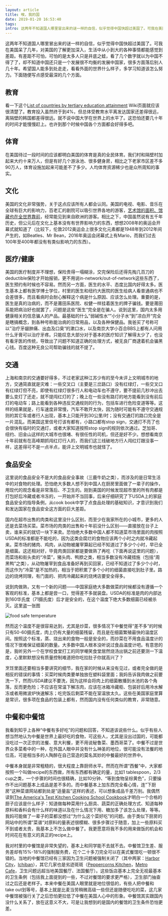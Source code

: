 ```yaml
---
layout: article
title: 唉，我的国
date: 2019-01-20 16:53:40
tags:
intro: 这两年不知道国人哪里冒出来的谜一样的自信，似乎觉得中国快超过美国了。可我在美国呆了几年，对美国的了解更加深入，生活中从小到大的各种事情都能感觉到差距。有差距不可怕，可怕的是太多人只是井底之蛙，看了几个数字就以为中国不得了了，却不知道中国还只是一个发展很不均衡的发展中国家，很多方面落后别人几十年。希望国人能多到处走走，看看外面的世界什么样子，多学习知道该怎么努力。
---
```

这两年不知道国人哪里冒出来的谜一样的自信，似乎觉得中国快超过美国了。可我在美国呆了几年，对美国的了解更加深入，生活中从小到大的各种事情都能感觉到差距。有差距不可怕，可怕的是太多人只是井底之蛙，看了几个数字就以为中国不得了了，却不知道中国还只是一个发展很不均衡的发展中国家，很多方面落后别人几十年。希望国人能多到处走走，看看外面的世界什么样子，多学习知道该怎么努力。下面随便写点感受最深的几个方面。

## 教育

看一下这个[List of countries by tertiary education attainment](https://en.wikipedia.org/wiki/List_of_countries_by_tertiary_education_attainment) Wiki页面就应该很清楚了。教育投入虽然终于到4%，但总体受教育水平离发达国家还差得很远，离隔壁的韩国都差得很远。就不说中国大学在世界上的水平了。这恐怕还要几十年的时间才能慢慢赶上。也许到那个时候中国各个方面都会好得多吧。

## 体育

在美国待过一段时间的应该都明白美国的体育是真的全民体育。我们村和隔壁村加起来大约十来万人，但是有好几个游泳池、很多健身房，相比之下老家市区差不多90万人，体育设施加起来可能差不了多少。人均体育资源稀少也是众所周知的事实。

## 文化

美国的文化非常强势，关于这点应该所有人都会认同。美国的电视、电影、音乐在全球有巨大的影响力，百老汇的剧院可以吸引世界各地的游客，[艺术馆的面积、馆藏也在全世界靠前](https://en.wikipedia.org/wiki/List_of_largest_art_museums)，经常能见到来自欧洲的游客。相比之下，中国虽然说有五千年历史，但公元后在文化上基本没有有世界影响力的东西，想想2008年的奥运会开幕式就知道了（比较下，伦敦2012奥运会上很多文化元素都是1948年到2012年间产生的，如Beatles、Mr Bean，2016年奥运会闭幕式上有Mario，而我们过去100年至400年都没有有类似影响力的东西）。

## 医疗/健康

美国的医疗制度并不理想，保险贵得一塌糊涂，交完保险后还得先掏几百刀的deductible保险才开始报销，更不用说in-network/out-of-network这些东西了，医生预约有时候也不容易。然而另一方面，医生的水平、态度比国内好得太多。医生基本上都有医学博士学位，村里的医生和纽约大医院的医生给病人看普通病也不会差很多，而且看病时会耐心解释这个病是什么原因、应该怎么处理。重要的是，医生是真的治病的，而不是莆田系医院、权健一样挂着医生的牌子骗钱。要是莆田系能把病治好也就罢了，问题是这些”医生“完全是在骗人。说到这里，国内太多用健康相关的信息骗人的产品。最基础的什么”弱碱性水“”小分子水“到”凉白开“完全是瞎搞概念，到各种号称能治病的日常用品，以及各种保健品。我爸买了号称可以”治疗牙龈肿痛、出血及口臭“的漱口水，以及南京大学小百合BBS上都有人问用什么牙膏可以治疗牙疼。只能叹息大部分对于基本的医疗知识了解得太少了，也没有看牙医的传统，导致出了问题不知道正确的处理方式，被无良厂商逮着机会骗黑心钱。百度这种无良公司帮助骗钱的就不提了。

## 交通

上海和南京的交通要好得多，不过老家这种江苏少有的至今未评上文明城市的地方，交通简直就是灾难：一些交叉口（主要是三岔路口）没有红绿灯，一些交叉口有红绿灯但不亮，即使有红绿灯很多行人和电动车也不遵守，要不提前几秒冲出去要么变灯了还走，就不提闯红灯的了；晚上在一些没有路灯的地方能看到没有前后灯的电动车；路上能看到各种违反交通规则的行为，包括车进行危险变道等等。这样的结果就是，行车速度非常慢，汽车不敢开太快，因为随时可能有不遵守交通规则的其它车或者行人出现，基本上只能开到30公里/时；没有交通灯的路口完全是一片混乱。而美国这里信号灯该有都有，小路口都有stop sign，交通灯不亮了也会很快有临时的交通灯，或者大家知道按照stop sign的规则依次通过。芝加哥、纽约、旧金山这样的大城市也很堵、有很任性的司机，但还是好不少。想想看南京十年前就有在高峰期抓闯红灯行人的，而我们这三线破地方行人闯红灯跟没事一样，这差得可不是一点半点，能评上文明城市也就怪了。

## 食品安全

这里说的食品安全不是大的食品安全事故（三鹿牛奶之类），而涉及的是日常生活中的对食物的处理。恐怕绝大多数人想不到中国人在厨房里面做了一辈子的操作，用现代的观念看是非常落后、不卫生的。刚到美国的时候发现超市里的所有肉都是打包好后冷藏或者冷冻的，一开始并不当回事，后来仔细研究了下USDA上的家庭食品安全的指导条例，从cook book中学了点食品处理的基础知识，才意识到我们和发达国家在食品安全这方面的巨大差距。

国内在超市出售的肉类和这里没什么区别，而至少在我家所在的小城市，更多的人还是去菜场买菜。菜市场的肉类的出售和十年前没什么区别——直接放在台子上卖，谁来买的就切一块下来卖。恐怕绝大多数中国人都不知道菜市场里面的肉按照USDA的标准都是不能吃的，因为这类会腐烂的食物应该两个小时之内就冷藏起来。菜市场的猪肉、鸡肉，从动物被屠宰算起已经不知道过了多少个小时，早已全是细菌。这还相对好，毕竟肉类回家都是要做熟了再吃（下面再说这里的问题），而菜场和街头卖的“冷菜”，猪头肉、鸭脖之类，相当多数没有冷藏措施（包括“周黑鸭”之类），从动物屠宰到食品准备好再到买回家，已经不知道过了多少个小时，而这作为“冷菜”是不加热的，相当于把积累了多个小时的细菌直接吃到肚子里。路边的烧烤同理，有门面的、把肉冷藏起来的烧烤店要安全得多。

说到肉做熟，又有一个新的问题——中国家庭绝大多数做菜的时候都没有遵循一个客观的标准，基本上都是尝一口，觉得差不多就装盘。USDA的标准是肉的内部达到160华氏度（71摄氏度）后才是安全的，在这个温度下绝大多数细菌已经被杀灭。这里盗一张图

![food safe temperature](https://www.adlassociates.co.uk/wp-content/uploads/2018/10/safe-temperatures.gif)

然而这个温度不是很容易达到，尤其是炒菜，很多情况下中餐觉得“差不多”的时候只有50-60摄氏度，肉上仍有大量的细菌残留，而且是在细菌繁殖最快的温度区间。按照这个标准，蒸、烧出来的食物一般是安全的，而炒菜在不用食品温度计的情况下很难保证细菌的数量。大多数中国人根本没听说过食品温度计吧。有意思的是，我听另外一个在学校食堂打工的同学嘲笑食堂居然烧汤出锅之前还要测一下温度，心里默默想没有质量控制难道把你吃拉肚子你就高兴了？

烹饪里面还要相当多要讲究的细节，我在家的时候从来没有见过，或者完全做的是相反的错误的事情：买菜时候肉类要单独放在塑料袋里面；我妈告诉我肉做之前要洗一下，然而USDA建议不要洗，因为这样会将肉上的细菌散播到水池的各个角落，反而更危险；不应该在常温下解冻肉，应该在冰箱冷藏柜、包装好后用冷水解冻或者用微波炉快速解冻；吃完饭后剩菜不能在室温放太久。这些在美国家庭里算是常识，很多项在食品的包装上都有，然而国内没有任何类似的教育，非常随意。


## 中餐和中餐馆

我看到知乎上各种“中餐有多好吃”的问题和回答，不知道该说些什么。似乎有些人想当然地认为中餐是世界上最好吃的食物，可这些人，尤其是没出过国的，可能都没吃过一次正宗的法餐、意大利餐，更不用说秘鲁菜、墨西哥菜了。中餐不过是世界众多菜肴中的一种，在外国人眼中并没有什么神圣的地位，很可能没有法餐的地位高，可是相当多的人陶醉在自己营造的莫名其妙的中餐最好的世界中。

中餐本身就是非常粗糙的，很大程度上靠厨师水平。然而在所谓“西餐”中，大家都按照一个叫做recipe的东西做，所有东西都有确定的量，比如1 tablespoon，2/3 cup之类，一个步骤的时间也很精确，比如10分钟、“等到食物呈棕黄色”，只要操作不出问题基本上成品是差不多的。而中餐基本上加东西完全看心情，连”下厨房“这种菜谱网站都到处是”适量盐”这样的表述，可以想象成品千差万别。我偶然读到[The America's Test Kitchen Cooking School Cookbook](https://www.amazon.com/Americas-Kitchen-Cooking-School-Cookbook/dp/1936493527/)才明白一个合格的厨子应该是什么样子：知道做每种菜用什么厨具、蔬菜的正确处理方式、知道每种原料和香料会有什么样的味道以及在什么情况下用、糖加多了该怎么处理，等等。我妈可能做了一辈子的菜都没想过“为什么这个菜好吃”的问题。由于类似下厨房的网站中的所谓”菜谱“对原料的量表述很模糊、很多步骤过于随意，加上一些原料买不到或者太贵，我基本上不怎么做中餐了。我更愿意将我不多的用来做饭的机会和时间花在有意义的真正的recipe上。

我对村里的中餐馆是非常失望的，基本上和同学能不去就不去。中餐馆卫生差、服务差却有15%-18%的强制服务费，花个二十多刀完全可以在美式餐馆吃一顿很不错的。当地的中餐馆已经有三家因为卫生问题被强制关闭了（其中两家：[Harbor City](https://www.jconline.com/story/news/2016/07/08/court-orders-lafayette-restaurant-closed/86865514/)，[Ichiban](https://www.jconline.com/story/news/local/lafayette/2018/06/20/lafayettes-ichiban-restaurant-closes-after-food-permit-revoked/715982002/)），其它几家也是劣迹斑斑（[Peppercorns Kitchen](http://www3.tippecanoe.in.gov/HealthFood/Inspections.aspx?establishment_id=2061)，[Metro Cafe](http://www3.tippecanoe.in.gov/HealthFood/Inspections.aspx?establishment_id=2448)，卫生问题远超当地美国餐厅、法国餐厅）。这些饭店基本上完全无视最基本的卫生条例（包括我上面提到的一些，不过对餐馆的要求更严格），卫生部门抽查过之后还是老样子。本来中餐在美国人眼里就是地位很低的，有些人把中餐和take out划等号，基本上就是比麦当劳稍微高级一些但还是随便吃吃的菜，这几家中餐馆被强行关了之后恐怕更拉低了中餐在美国人心中的形象。中餐馆其实跟国内没什么关系了，放在这意义不大，可是让我想到的是国内的餐馆的卫生条件恐怕更差。
